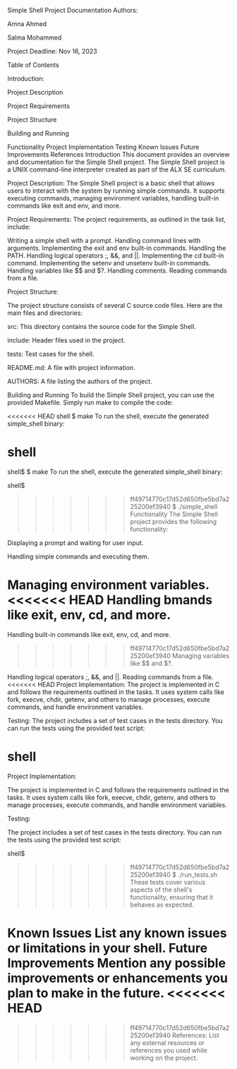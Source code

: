 Simple Shell Project Documentation
Authors:

Amna Ahmed

Salma Mohammed

Project Deadline: Nov 16, 2023

Table of Contents

Introduction:

Project Description

Project Requirements

Project Structure

Building and Running

Functionality
Project Implementation
Testing
Known Issues
Future Improvements
References
Introduction
This document provides an overview and documentation for the Simple Shell project. The Simple Shell project is a UNIX command-line interpreter created as part of the ALX SE curriculum.

Project Description:
The Simple Shell project is a basic shell that allows users to interact with the system by running simple commands. It supports executing commands, managing environment variables, handling built-in commands like exit and env, and more.

Project Requirements:
The project requirements, as outlined in the task list, include:

Writing a simple shell with a prompt.
Handling command lines with arguments.
Implementing the exit and env built-in commands.
Handling the PATH.
Handling logical operators ;, &&, and ||.
Implementing the cd built-in command.
Implementing the setenv and unsetenv built-in commands.
Handling variables like $$ and $?.
Handling comments.
Reading commands from a file.

Project Structure:

The project structure consists of several C source code files. Here are the main files and directories:

src: This directory contains the source code for the Simple Shell.

include: Header files used in the project.

tests: Test cases for the shell.

README.md: A file with project information.

AUTHORS: A file listing the authors of the project.

Building and Running
To build the Simple Shell project, you can use the provided Makefile. Simply run make to compile the code:

<<<<<<< HEAD
shell
$ make
To run the shell, execute the generated simple_shell binary:

shell
=======
shell$
$ make
To run the shell, execute the generated simple_shell binary:

shell$

>>>>>>> ff49714770c17d52d650fbe5bd7a225200ef3940
$ ./simple_shell
Functionality
The Simple Shell project provides the following functionality:

Displaying a prompt and waiting for user input.

Handling simple commands and executing them.

Managing environment variables.
<<<<<<< HEAD
Handling bmands like exit, env, cd, and more.
=======

Handling built-in commands like exit, env, cd, and more.

>>>>>>> ff49714770c17d52d650fbe5bd7a225200ef3940
Managing variables like $$ and $?.

Handling logical operators ;, &&, and ||.
Reading commands from a file.
<<<<<<< HEAD
Project Implementation:
The project is implemented in C and follows the requirements outlined in the tasks. It uses system calls like fork, execve, chdir, getenv, and others to manage processes, execute commands, and handle environment variables.

Testing:
The project includes a set of test cases in the tests directory. You can run the tests using the provided test script:

shell
=======

Project Implementation:

The project is implemented in C and follows the requirements outlined in the tasks. It uses system calls like fork, execve, chdir, getenv, and others to manage processes, execute commands, and handle environment variables.

Testing:

The project includes a set of test cases in the tests directory. You can run the tests using the provided test script:

shell$

>>>>>>> ff49714770c17d52d650fbe5bd7a225200ef3940
$ ./run_tests.sh
These tests cover various aspects of the shell's functionality, ensuring that it behaves as expected.

Known Issues
List any known issues or limitations in your shell.
Future Improvements
Mention any possible improvements or enhancements you plan to make in the future.
<<<<<<< HEAD
=======

>>>>>>> ff49714770c17d52d650fbe5bd7a225200ef3940
References:
List any external resources or references you used while working on the project.
